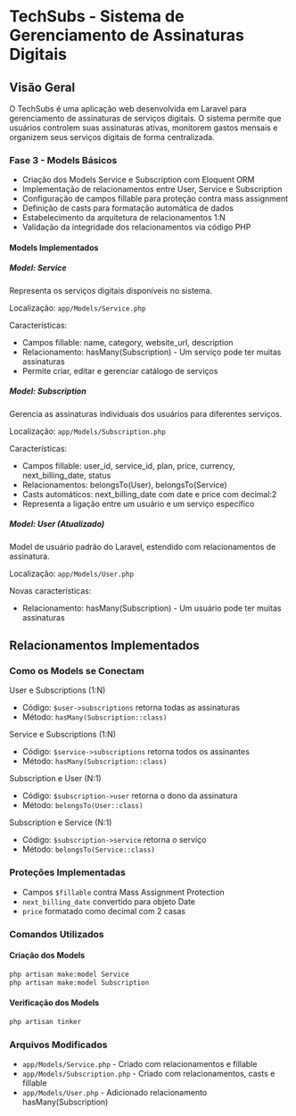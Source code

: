 # TechSubs - Sistema de Gerenciamento de Assinaturas Digitais

## Visão Geral

O TechSubs é uma aplicação web desenvolvida em Laravel para gerenciamento de assinaturas de serviços digitais. O sistema permite que usuários controlem suas assinaturas ativas, monitorem gastos mensais e organizem seus serviços digitais de forma centralizada.

### Fase 3 - Models Básicos

- Criação dos Models Service e Subscription com Eloquent ORM
- Implementação de relacionamentos entre User, Service e Subscription
- Configuração de campos fillable para proteção contra mass assignment
- Definição de casts para formatação automática de dados
- Estabelecimento da arquitetura de relacionamentos 1:N
- Validação da integridade dos relacionamentos via código PHP

#### Models Implementados

##### Model: Service
Representa os serviços digitais disponíveis no sistema.

Localização: `app/Models/Service.php`

Características:
- Campos fillable: name, category, website_url, description
- Relacionamento: hasMany(Subscription) - Um serviço pode ter muitas assinaturas
- Permite criar, editar e gerenciar catálogo de serviços

##### Model: Subscription
Gerencia as assinaturas individuais dos usuários para diferentes serviços.

Localização: `app/Models/Subscription.php`

Características:
- Campos fillable: user_id, service_id, plan, price, currency, next_billing_date, status
- Relacionamentos: belongsTo(User), belongsTo(Service)
- Casts automáticos: next_billing_date com date e price com decimal:2
- Representa a ligação entre um usuário e um serviço específico

##### Model: User (Atualizado)
Model de usuário padrão do Laravel, estendido com relacionamentos de assinatura.

Localização: `app/Models/User.php`

Novas características:
- Relacionamento: hasMany(Subscription) - Um usuário pode ter muitas assinaturas

## Relacionamentos Implementados

### Como os Models se Conectam

User e Subscriptions (1:N)
- Código: `$user->subscriptions` retorna todas as assinaturas
- Método: `hasMany(Subscription::class)`

Service e Subscriptions (1:N)
- Código: `$service->subscriptions` retorna todos os assinantes
- Método: `hasMany(Subscription::class)`

Subscription e User (N:1)
- Código: `$subscription->user` retorna o dono da assinatura
- Método: `belongsTo(User::class)`

Subscription e Service (N:1)
- Código: `$subscription->service` retorna o serviço
- Método: `belongsTo(Service::class)`

### Proteções Implementadas

- Campos `$fillable` contra Mass Assignment Protection 
- `next_billing_date` convertido para objeto Date
- `price` formatado como decimal com 2 casas

### Comandos Utilizados

#### Criação dos Models
```bash
php artisan make:model Service
php artisan make:model Subscription
```

#### Verificação dos Models
```bash
php artisan tinker
```

### Arquivos Modificados

- `app/Models/Service.php` - Criado com relacionamentos e fillable
- `app/Models/Subscription.php` - Criado com relacionamentos, casts e fillable
- `app/Models/User.php` - Adicionado relacionamento hasMany(Subscription)